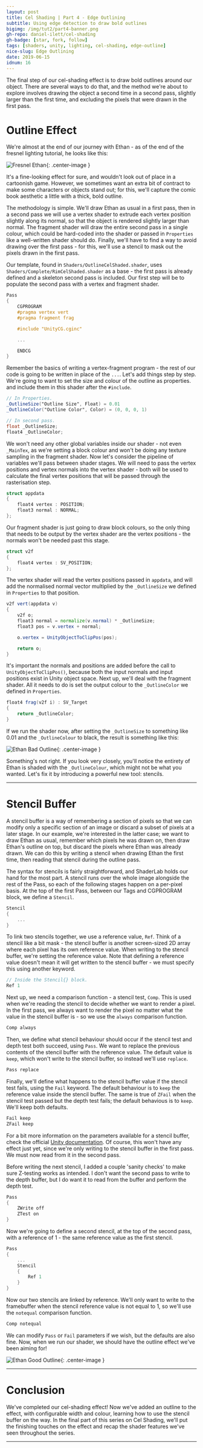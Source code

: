 ```yaml
---
layout: post
title: Cel Shading | Part 4 - Edge Outlining
subtitle: Using edge detection to draw bold outlines
bigimg: /img/tut2/part4-banner.png
gh-repo: daniel-ilett/cel-shading
gh-badge: [star, fork, follow]
tags: [shaders, unity, lighting, cel-shading, edge-outline]
nice-slug: Edge Outlining
date: 2019-06-15
idnum: 16
---
```


The final step of our cel-shading effect is to draw bold outlines around our object. There are several ways to do that, and the method we're about to explore involves drawing the object a second time in a second pass, slightly larger than the first time, and excluding the pixels that were drawn in the first pass.

# Outline Effect

We're almost at the end of our journey with Ethan - as of the end of the fresnel lighting tutorial, he looks like this:

![Fresnel Ethan](/img/tut2/part3-ethan-bump-fresnel.png){: .center-image }

It's a fine-looking effect for sure, and wouldn't look out of place in a cartoonish game. However, we sometimes want an extra bit of contract to make some characters or objects stand out; for this, we'll capture the comic book aesthetic a little with a thick, bold outline.

The methodology is simple. We'll draw Ethan as usual in a first pass, then in a second pass we will use a vertex shader to extrude each vertex position slightly along its normal, so that the object is rendered slightly larger than normal. The fragment shader will draw the entire second pass in a single colour, which could be hard-coded into the shader or passed in `Properties` like a well-written shader should do. Finally, we'll have to find a way to avoid drawing over the first pass - for this, we'll use a stencil to mask out the pixels drawn in the first pass.

Our template, found in `Shaders/OutlineCelShaded.shader`, uses `Shaders/Complete/RimCelShaded.shader` as a base - the first pass is already defined and a skeleton second pass is included. Our first step will be to populate the second pass with a vertex and fragment shader.

~~~glsl
Pass
{
    CGPROGRAM
    #pragma vertex vert
    #pragma fragment frag

    #include "UnityCG.cginc"

    ...

    ENDCG
}
~~~

Remember the basics of writing a vertex-fragment program - the rest of our code is going to be written in place of the `...`. Let's add things step by step. We're going to want to set the size and colour of the outline as properties. and include them in this shader after the `#include`.

~~~glsl
// In Properties.
_OutlineSize("Outline Size", Float) = 0.01
_OutlineColor("Outline Color", Color) = (0, 0, 0, 1)

// In second pass.
float _OutlineSize;
float4 _OutlineColor;
~~~

We won't need any other global variables inside our shader - not even `_MainTex`, as we're setting a block colour and won't be doing any texture sampling in the fragment shader. Now let's consider the pipeline of variables we'll pass between shader stages. We will need to pass the vertex positions and vertex normals into the vertex shader - both will be used to calculate the final vertex positions that will be passed through the rasterisation step.

~~~glsl
struct appdata
{
    float4 vertex : POSITION;
    float3 normal : NORMAL;
};
~~~

Our fragment shader is just going to draw block colours, so the only thing that needs to be output by the vertex shader are the vertex positions - the normals won't be needed past this stage.

~~~glsl
struct v2f 
{
    float4 vertex : SV_POSITION;
};
~~~

The vertex shader will read the vertex positions passed in `appdata`, and will add the normalised normal vector multiplied by the `_OutlineSize` we defined in `Properties` to that position.

~~~glsl
v2f vert(appdata v)
{
    v2f o;
    float3 normal = normalize(v.normal) * _OutlineSize;
    float3 pos = v.vertex + normal;

    o.vertex = UnityObjectToClipPos(pos);

    return o;
}

~~~

It's important the normals and positions are added before the call to `UnityObjectToClipPos()`, because both the input normals and input positions exist in Unity object space. Next up, we'll deal with the fragment shader. All it needs to do is set the output colour to the `_OutlineColor` we defined in `Properties`.

~~~glsl
float4 frag(v2f i) : SV_Target
{
    return _OutlineColor;
}
~~~

If we run the shader now, after setting the `_OutlineSize` to something like 0.01 and the `_OutlineColour` to black, the result is something like this:

![Ethan Bad Outline](/img/tut2/part4-ethan-outline-wrong.png){: .center-image }

Something's not right. If you look very closely, you'll notice the entirety of Ethan is shaded with the `_OutlineColour`, which might not be what you wanted. Let's fix it by introducing a powerful new tool: stencils.

<hr/>

# Stencil Buffer

A stencil buffer is a way of remembering a section of pixels so that we can modify only a specific section of an image or discard a subset of pixels at a later stage. In our example, we're interested in the latter case; we want to draw Ethan as usual, remember which pixels he was drawn on, then draw Ethan's outline on top, but discard the pixels where Ethan was already drawn. We can do this by writing a stencil when drawing Ethan the first time, then reading that stencil during the outline pass.

The syntax for stencils is fairly straightforward, and ShaderLab holds our hand for the most part. A stencil runs over the whole image alongside the rest of the Pass, so each of the following stages happen on a per-pixel basis. At the top of the first Pass, between our Tags and CGPROGRAM block, we define a `Stencil`.

~~~glsl
Stencil
{
    ...
}
~~~

To link two stencils together, we use a reference value, `Ref`. Think of a stencil like a bit mask - the stencil buffer is another screen-sized 2D array where each pixel has its own reference value. When writing to the stencil buffer, we're setting the reference value. Note that defining a reference value doesn't mean it will get written to the stencil buffer - we must specify this using another keyword.

~~~glsl
// Inside the Stencil{} block.
Ref 1
~~~

Next up, we need a comparison function - a stencil test, `Comp`. This is used when we're reading the stencil to decide whether we want to render a pixel. In the first pass, we always want to render the pixel no matter what the value in the stencil buffer is - so we use the `always` comparison function.

~~~glsl
Comp always
~~~

Then, we define what stencil behaviour should occur if the stencil test and depth test both succeed, using `Pass`. We want to replace the previous contents of the stencil buffer with the reference value. The default value is `keep`, which won't write to the stencil buffer, so instead we'll use `replace`.

~~~glsl
Pass replace
~~~

Finally, we'll define what happens to the stencil buffer value if the stencil test fails, using the `Fail` keyword. The default behaviour is to `keep` the reference value inside the stencil buffer. The same is true of `ZFail` when the stencil test passed but the depth test fails; the default behavious is to `keep`. We'll keep both defaults.

~~~glsl
Fail keep
ZFail keep
~~~

For a bit more information on the parameters available for a stencil buffer, check the official [Unity documentation](https://docs.unity3d.com/Manual/SL-Stencil.html). Of course, this won't have any effect just yet, since we're only writing to the stencil buffer in the first pass. We must now read from it in the second pass.

Before writing the next stencil, I added a couple 'sanity checks' to make sure Z-testing works as intended. I don't want the second pass to write to the depth buffer, but I do want it to read from the buffer and perform the depth test.

~~~glsl
Pass
{
    ZWrite off
    ZTest on
}
~~~

Now we're going to define a second stencil, at the top of the second pass, with a reference of 1 - the same reference value as the first stencil.

~~~glsl
Pass
{ 
    ...
    Stencil
    {
        Ref 1
    }
}
~~~

Now our two stencils are linked by reference. We'll only want to write to the framebuffer when the stencil reference value is not equal to 1, so we'll use the `notequal` comparison function.

~~~glsl
Comp notequal
~~~

We can modify `Pass` or `Fail` parameters if we wish, but the defaults are also fine. Now, when we run our shader, we should have the outline effect we've been aiming for!

![Ethan Good Outline](/img/tut2/part4-ethan-complete.png){: .center-image }

<hr/>

# Conclusion

We've completed our cel-shading effect! Now we've added an outline to the effect, with configurable width and colour, learning how to use the stencil buffer on the way. In the final part of this series on Cel Shading, we'll put the finishing touches on the effect and recap the shader features we've seen throughout the series.

<hr/>
